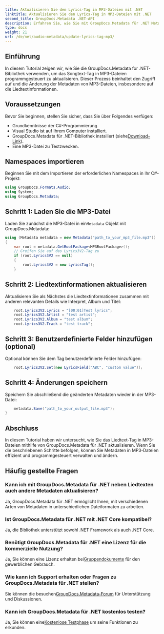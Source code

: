 ```yaml
---
title: Aktualisieren Sie den Lyrics-Tag in MP3-Dateien mit .NET
linktitle: Aktualisieren Sie den Lyrics-Tag in MP3-Dateien mit .NET
second_title: GroupDocs.Metadata .NET-API
description: Erfahren Sie, wie Sie mit GroupDocs.Metadata für .NET Metadaten von MP3-Dateien, einschließlich Songtexten, Künstler- und Albumdetails programmgesteuert aktualisieren.
type: docs
weight: 21
url: /de/net/audio-metadata/update-lyrics-tag-mp3/
---
```

## Einführung
In diesem Tutorial zeigen wir, wie Sie die GroupDocs.Metadata for .NET-Bibliothek verwenden, um das Songtext-Tag in MP3-Dateien programmgesteuert zu aktualisieren. Dieser Prozess beinhaltet den Zugriff auf und die Änderung der Metadaten von MP3-Dateien, insbesondere auf die Liedtextinformationen.
## Voraussetzungen
Bevor Sie beginnen, stellen Sie sicher, dass Sie über Folgendes verfügen:
- Grundkenntnisse der C#-Programmierung.
- Visual Studio ist auf Ihrem Computer installiert.
-  GroupDocs.Metadata für .NET-Bibliothek installiert (siehe[Download-Link](https://releases.groupdocs.com/metadata/net/)).
- Eine MP3-Datei zu Testzwecken.

## Namespaces importieren
Beginnen Sie mit dem Importieren der erforderlichen Namespaces in Ihr C#-Projekt:
```csharp
using GroupDocs.Formats.Audio;
using System;
using GroupDocs.Metadata;
```
## Schritt 1: Laden Sie die MP3-Datei
 Laden Sie zunächst die MP3-Datei in ein`Metadata` Objekt mit GroupDocs.Metadata:
```csharp
using (Metadata metadata = new Metadata("path_to_your_mp3_file.mp3"))
{
    var root = metadata.GetRootPackage<MP3RootPackage>();
    // Greifen Sie auf das Lyrics3V2-Tag zu
    if (root.Lyrics3V2 == null)
    {
        root.Lyrics3V2 = new LyricsTag();
    }
```
## Schritt 2: Liedtextinformationen aktualisieren
Aktualisieren Sie als Nächstes die Liedtextinformationen zusammen mit anderen relevanten Details wie Interpret, Album und Titel:
```csharp
    root.Lyrics3V2.Lyrics = "[00:01]Test lyrics";
    root.Lyrics3V2.Artist = "test artist";
    root.Lyrics3V2.Album = "test album";
    root.Lyrics3V2.Track = "test track";
```
## Schritt 3: Benutzerdefinierte Felder hinzufügen (optional)
Optional können Sie dem Tag benutzerdefinierte Felder hinzufügen:
```csharp
    root.Lyrics3V2.Set(new LyricsField("ABC", "custom value"));
```
## Schritt 4: Änderungen speichern
Speichern Sie abschließend die geänderten Metadaten wieder in der MP3-Datei:
```csharp
    metadata.Save("path_to_your_output_file.mp3");
}
```

## Abschluss
In diesem Tutorial haben wir untersucht, wie Sie das Liedtext-Tag in MP3-Dateien mithilfe von GroupDocs.Metadata für .NET aktualisieren. Wenn Sie die beschriebenen Schritte befolgen, können Sie Metadaten in MP3-Dateien effizient und programmgesteuert verwalten und ändern.

## Häufig gestellte Fragen
### Kann ich mit GroupDocs.Metadata für .NET neben Liedtexten auch andere Metadaten aktualisieren?
Ja, GroupDocs.Metadata für .NET ermöglicht Ihnen, mit verschiedenen Arten von Metadaten in unterschiedlichen Dateiformaten zu arbeiten.
### Ist GroupDocs.Metadata für .NET mit .NET Core kompatibel?
Ja, die Bibliothek unterstützt sowohl .NET Framework als auch .NET Core.
### Benötigt GroupDocs.Metadata für .NET eine Lizenz für die kommerzielle Nutzung?
 Ja, Sie können eine Lizenz erhalten bei[Gruppendokumente](https://purchase.groupdocs.com/buy) für den gewerblichen Gebrauch.
### Wie kann ich Support erhalten oder Fragen zu GroupDocs.Metadata für .NET stellen?
 Sie können die besuchen[GroupDocs.Metadata-Forum](https://forum.groupdocs.com/c/metadata/14) für Unterstützung und Diskussionen.
### Kann ich GroupDocs.Metadata für .NET kostenlos testen?
 Ja, Sie können eine[Kostenlose Testphase](https://releases.groupdocs.com/) um seine Funktionen zu erkunden.
